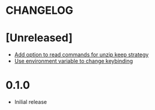 # CHANGELOG

# [Unreleased]
- [Add option to read commands for unzip keep strategy]()
- [Use environment variable to change keybinding ](#1)

# 0.1.0
- Inilial release